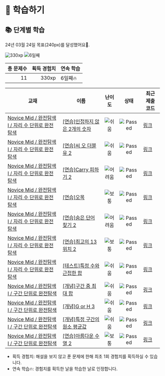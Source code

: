 # 📖 학습하기

## 📚 단계별 학습
24년 03월 24일 목표(240px)를 달성했어요🥳.

![330xp](https://img.shields.io/badge/EXP-330xp-%235cb85c.svg?for-the-badge)
![6일째](https://img.shields.io/badge/연속학습-6일째-%23E34F26.svg?for-the-badge)

|총 문제수|획득 경험치|연속 학습|
|---:|---:|---|
11|330xp|6일째🔥|

|교재|이름|난이도|상태|최근 제출 코드|
|---|---|:---:|:---:|---|
|[Novice Mid / 완전탐색 I / 자리 수 단위로 완전탐색](https://www.codetree.ai/missions?missionId=5)|[[연습]인접하지 않은 2개의 숫자](https://www.codetree.ai/missions/5/problems/two-non-adjacent-numbers)|![쉬움][easy]|![Passed][passed]|[링크](https://github.com/dkqjrm/codetree-TILs/blob/main/240324/%EC%9D%B8%EC%A0%91%ED%95%98%EC%A7%80%20%EC%95%8A%EC%9D%80%202%EA%B0%9C%EC%9D%98%20%EC%88%AB%EC%9E%90/two-non-adjacent-numbers.py)|
|[Novice Mid / 완전탐색 I / 자리 수 단위로 완전탐색](https://www.codetree.ai/missions?missionId=5)|[[연습]씨 오 더블유 2](https://www.codetree.ai/missions/5/problems/c-o-w-2)|![쉬움][easy]|![Passed][passed]|[링크](https://github.com/dkqjrm/codetree-TILs/blob/main/240324/%EC%94%A8%20%EC%98%A4%20%EB%8D%94%EB%B8%94%EC%9C%A0%202/c-o-w-2.py)|
|[Novice Mid / 완전탐색 I / 자리 수 단위로 완전탐색](https://www.codetree.ai/missions?missionId=5)|[[연습]Carry 피하기 2](https://www.codetree.ai/missions/5/problems/escaping-carry-2)|![어려움][hard]|![Passed][passed]|[링크](https://github.com/dkqjrm/codetree-TILs/blob/main/240324/Carry%20%ED%94%BC%ED%95%98%EA%B8%B0%202/escaping-carry-2.py)|
|[Novice Mid / 완전탐색 I / 자리 수 단위로 완전탐색](https://www.codetree.ai/missions?missionId=5)|[[연습]오목](https://www.codetree.ai/missions/5/problems/O-mok)|![보통][medium]|![Passed][passed]|[링크](https://github.com/dkqjrm/codetree-TILs/blob/main/240324/%EC%98%A4%EB%AA%A9/O-mok.py)|
|[Novice Mid / 완전탐색 I / 자리 수 단위로 완전탐색](https://www.codetree.ai/missions?missionId=5)|[[연습]숨은 단어 찾기 2](https://www.codetree.ai/missions/5/problems/find-hidden-words-2)|![어려움][hard]|![Passed][passed]|[링크](https://github.com/dkqjrm/codetree-TILs/blob/main/240324/%EC%88%A8%EC%9D%80%20%EB%8B%A8%EC%96%B4%20%EC%B0%BE%EA%B8%B0%202/find-hidden-words-2.py)|
|[Novice Mid / 완전탐색 I / 자리 수 단위로 완전탐색](https://www.codetree.ai/missions?missionId=5)|[[연습]최고의 13위치 2](https://www.codetree.ai/missions/5/problems/best-place-of-13-2)|![보통][medium]|![Passed][passed]|[링크](https://github.com/dkqjrm/codetree-TILs/blob/main/240324/%EC%B5%9C%EA%B3%A0%EC%9D%98%2013%EC%9C%84%EC%B9%98%202/best-place-of-13-2.py)|
|[Novice Mid / 완전탐색 I / 자리 수 단위로 완전탐색](https://www.codetree.ai/missions?missionId=5)|[[테스트]특정 수와 근접한 합](https://www.codetree.ai/missions/5/problems/sum-close-to-particular-number)|![쉬움][easy]|![Passed][passed]|[링크](https://github.com/dkqjrm/codetree-TILs/blob/main/240324/%ED%8A%B9%EC%A0%95%20%EC%88%98%EC%99%80%20%EA%B7%BC%EC%A0%91%ED%95%9C%20%ED%95%A9/sum-close-to-particular-number.py)|
|[Novice Mid / 완전탐색 I / 구간 단위로 완전탐색](https://www.codetree.ai/missions?missionId=5)|[[개념]구간 중 최대 합](https://www.codetree.ai/missions/5/problems/max-sum-of-subarray)|![쉬움][easy]|![Passed][passed]|[링크](https://github.com/dkqjrm/codetree-TILs/blob/main/240324/%EA%B5%AC%EA%B0%84%20%EC%A4%91%20%EC%B5%9C%EB%8C%80%20%ED%95%A9/max-sum-of-subarray.py)|
|[Novice Mid / 완전탐색 I / 구간 단위로 완전탐색](https://www.codetree.ai/missions?missionId=5)|[[개념]G or H 3](https://www.codetree.ai/missions/5/problems/G-or-H-3)|![쉬움][easy]|![Passed][passed]|[링크](https://github.com/dkqjrm/codetree-TILs/blob/main/240324/G%20or%20H%203/G-or-H-3.py)|
|[Novice Mid / 완전탐색 I / 구간 단위로 완전탐색](https://www.codetree.ai/missions?missionId=5)|[[개념]특정 구간의 원소 평균값](https://www.codetree.ai/missions/5/problems/elemental-mean-value-for-a-particular-interval)|![쉬움][easy]|![Passed][passed]|[링크](https://github.com/dkqjrm/codetree-TILs/blob/main/240324/%ED%8A%B9%EC%A0%95%20%EA%B5%AC%EA%B0%84%EC%9D%98%20%EC%9B%90%EC%86%8C%20%ED%8F%89%EA%B7%A0%EA%B0%92/elemental-mean-value-for-a-particular-interval.py)|
|[Novice Mid / 완전탐색 I / 구간 단위로 완전탐색](https://www.codetree.ai/missions?missionId=5)|[[연습]아름다운 수열 2](https://www.codetree.ai/missions/5/problems/beautiful-sequence-2)|![보통][medium]|![Passed][passed]|[링크](https://github.com/dkqjrm/codetree-TILs/blob/main/240324/%EC%95%84%EB%A6%84%EB%8B%A4%EC%9A%B4%20%EC%88%98%EC%97%B4%202/beautiful-sequence-2.py)|


* 획득 경험치: 해설을 보지 않고 푼 문제에 한해 최초 1회 경험치를 획득하실 수 있습니다.
* 연속 학습🔥: 경험치를 획득한 날을 학습한 날로 인정합니다.










[b5]: https://img.shields.io/badge/Bronze_5-%235D3E31.svg
[b4]: https://img.shields.io/badge/Bronze_4-%235D3E31.svg
[b3]: https://img.shields.io/badge/Bronze_3-%235D3E31.svg
[b2]: https://img.shields.io/badge/Bronze_2-%235D3E31.svg
[b1]: https://img.shields.io/badge/Bronze_1-%235D3E31.svg
[s5]: https://img.shields.io/badge/Silver_5-%23394960.svg
[s4]: https://img.shields.io/badge/Silver_4-%23394960.svg
[s3]: https://img.shields.io/badge/Silver_3-%23394960.svg
[s2]: https://img.shields.io/badge/Silver_2-%23394960.svg
[s1]: https://img.shields.io/badge/Silver_1-%23394960.svg
[g5]: https://img.shields.io/badge/Gold_5-%23FFC433.svg
[g4]: https://img.shields.io/badge/Gold_4-%23FFC433.svg
[g3]: https://img.shields.io/badge/Gold_3-%23FFC433.svg
[g2]: https://img.shields.io/badge/Gold_2-%23FFC433.svg
[g1]: https://img.shields.io/badge/Gold_1-%23FFC433.svg
[p5]: https://img.shields.io/badge/Platinum_5-%2376DDD8.svg
[p4]: https://img.shields.io/badge/Platinum_4-%2376DDD8.svg
[p3]: https://img.shields.io/badge/Platinum_3-%2376DDD8.svg
[p2]: https://img.shields.io/badge/Platinum_2-%2376DDD8.svg
[p1]: https://img.shields.io/badge/Platinum_1-%2376DDD8.svg
[passed]: https://img.shields.io/badge/Passed-%23009D27.svg
[failed]: https://img.shields.io/badge/Failed-%23D24D57.svg
[easy]: https://img.shields.io/badge/쉬움-%235cb85c.svg?for-the-badge
[medium]: https://img.shields.io/badge/보통-%23FFC433.svg?for-the-badge
[hard]: https://img.shields.io/badge/어려움-%23D24D57.svg?for-the-badge